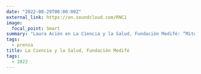 ```yaml
---
date: "2022-08-29T00:00:00Z"
external_link: https://on.soundcloud.com/RNC1
image:
  focal_point: Smart
summary: "Laura Ación en La Ciencia y la Salud, Fundación Medifé: “Mitos y verdades sobre la IA y big data”"
tags:
  - prensa
title: La Ciencia y la Salud, Fundación Medifé
tags:
  - 2022
---
```

